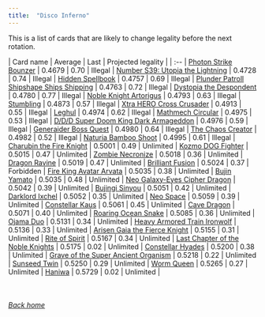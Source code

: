 ```yaml
---
title:  "Disco Inferno"
---
```


This is a list of cards that are likely to change legality before the next rotation.

| Card name | Average | Last | Projected legality |
| :-- |
[Photon Strike Bounzer](https://db.ygoprodeck.com/card/?search=Photon%20Strike%20Bounzer) | 0.4679 | 0.70 | Illegal |
[Number S39: Utopia the Lightning](https://db.ygoprodeck.com/card/?search=Number%20S39:%20Utopia%20the%20Lightning) | 0.4728 | 0.74 | Illegal |
[Hidden Spellbook](https://db.ygoprodeck.com/card/?search=Hidden%20Spellbook) | 0.4757 | 0.69 | Illegal |
[Plunder Patroll Shipshape Ships Shipping](https://db.ygoprodeck.com/card/?search=Plunder%20Patroll%20Shipshape%20Ships%20Shipping) | 0.4763 | 0.72 | Illegal |
[Dystopia the Despondent](https://db.ygoprodeck.com/card/?search=Dystopia%20the%20Despondent) | 0.4780 | 0.77 | Illegal |
[Noble Knight Artorigus](https://db.ygoprodeck.com/card/?search=Noble%20Knight%20Artorigus) | 0.4793 | 0.63 | Illegal |
[Stumbling](https://db.ygoprodeck.com/card/?search=Stumbling) | 0.4873 | 0.57 | Illegal |
[Xtra HERO Cross Crusader](https://db.ygoprodeck.com/card/?search=Xtra%20HERO%20Cross%20Crusader) | 0.4913 | 0.55 | Illegal |
[Leghul](https://db.ygoprodeck.com/card/?search=Leghul) | 0.4974 | 0.62 | Illegal |
[Mathmech Circular](https://db.ygoprodeck.com/card/?search=Mathmech%20Circular) | 0.4975 | 0.53 | Illegal |
[D/D/D Super Doom King Dark Armageddon](https://db.ygoprodeck.com/card/?search=D/D/D%20Super%20Doom%20King%20Dark%20Armageddon) | 0.4976 | 0.59 | Illegal |
[Generaider Boss Quest](https://db.ygoprodeck.com/card/?search=Generaider%20Boss%20Quest) | 0.4980 | 0.64 | Illegal |
[The Chaos Creator](https://db.ygoprodeck.com/card/?search=The%20Chaos%20Creator) | 0.4982 | 0.52 | Illegal |
[Naturia Bamboo Shoot](https://db.ygoprodeck.com/card/?search=Naturia%20Bamboo%20Shoot) | 0.4995 | 0.61 | Illegal |
[Charubin the Fire Knight](https://db.ygoprodeck.com/card/?search=Charubin%20the%20Fire%20Knight) | 0.5001 | 0.49 | Unlimited |
[Kozmo DOG Fighter](https://db.ygoprodeck.com/card/?search=Kozmo%20DOG%20Fighter) | 0.5015 | 0.47 | Unlimited |
[Zombie Necronize](https://db.ygoprodeck.com/card/?search=Zombie%20Necronize) | 0.5018 | 0.36 | Unlimited |
[Dragon Ravine](https://db.ygoprodeck.com/card/?search=Dragon%20Ravine) | 0.5019 | 0.47 | Unlimited |
[Brilliant Fusion](https://db.ygoprodeck.com/card/?search=Brilliant%20Fusion) | 0.5024 | 0.37 | Forbidden |
[Fire King Avatar Arvata](https://db.ygoprodeck.com/card/?search=Fire%20King%20Avatar%20Arvata) | 0.5035 | 0.38 | Unlimited |
[Bujin Yamato](https://db.ygoprodeck.com/card/?search=Bujin%20Yamato) | 0.5035 | 0.48 | Unlimited |
[Neo Galaxy-Eyes Cipher Dragon](https://db.ygoprodeck.com/card/?search=Neo%20Galaxy-Eyes%20Cipher%20Dragon) | 0.5042 | 0.39 | Unlimited |
[Bujingi Sinyou](https://db.ygoprodeck.com/card/?search=Bujingi%20Sinyou) | 0.5051 | 0.42 | Unlimited |
[Darklord Ixchel](https://db.ygoprodeck.com/card/?search=Darklord%20Ixchel) | 0.5052 | 0.35 | Unlimited |
[Neo Space](https://db.ygoprodeck.com/card/?search=Neo%20Space) | 0.5059 | 0.39 | Unlimited |
[Constellar Kaus](https://db.ygoprodeck.com/card/?search=Constellar%20Kaus) | 0.5061 | 0.45 | Unlimited |
[Cave Dragon](https://db.ygoprodeck.com/card/?search=Cave%20Dragon) | 0.5071 | 0.40 | Unlimited |
[Roaring Ocean Snake](https://db.ygoprodeck.com/card/?search=Roaring%20Ocean%20Snake) | 0.5085 | 0.36 | Unlimited |
[Ojama Duo](https://db.ygoprodeck.com/card/?search=Ojama%20Duo) | 0.5131 | 0.34 | Unlimited |
[Heavy Armored Train Ironwolf](https://db.ygoprodeck.com/card/?search=Heavy%20Armored%20Train%20Ironwolf) | 0.5136 | 0.33 | Unlimited |
[Arisen Gaia the Fierce Knight](https://db.ygoprodeck.com/card/?search=Arisen%20Gaia%20the%20Fierce%20Knight) | 0.5155 | 0.31 | Unlimited |
[Rite of Spirit](https://db.ygoprodeck.com/card/?search=Rite%20of%20Spirit) | 0.5167 | 0.34 | Unlimited |
[Last Chapter of the Noble Knights](https://db.ygoprodeck.com/card/?search=Last%20Chapter%20of%20the%20Noble%20Knights) | 0.5175 | 0.02 | Unlimited |
[Constellar Hyades](https://db.ygoprodeck.com/card/?search=Constellar%20Hyades) | 0.5200 | 0.38 | Unlimited |
[Grave of the Super Ancient Organism](https://db.ygoprodeck.com/card/?search=Grave%20of%20the%20Super%20Ancient%20Organism) | 0.5218 | 0.22 | Unlimited |
[Sunseed Twin](https://db.ygoprodeck.com/card/?search=Sunseed%20Twin) | 0.5250 | 0.29 | Unlimited |
[Worm Queen](https://db.ygoprodeck.com/card/?search=Worm%20Queen) | 0.5265 | 0.27 | Unlimited |
[Haniwa](https://db.ygoprodeck.com/card/?search=Haniwa) | 0.5729 | 0.02 | Unlimited |

<br>

###### [Back home](index)